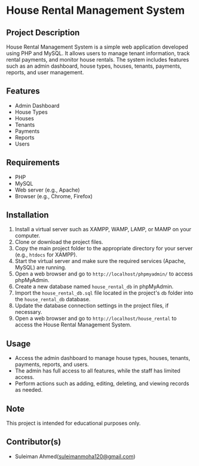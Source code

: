 # House Rental Management System

## Project Description
House Rental Management System is a simple web application developed using PHP and MySQL. It allows users to manage tenant information, track rental payments, and monitor house rentals. The system includes features such as an admin dashboard, house types, houses, tenants, payments, reports, and user management.

## Features
- Admin Dashboard
- House Types
- Houses
- Tenants
- Payments
- Reports
- Users

## Requirements
- PHP
- MySQL
- Web server (e.g., Apache)
- Browser (e.g., Chrome, Firefox)

## Installation
1. Install a virtual server such as XAMPP, WAMP, LAMP, or MAMP on your computer.
2. Clone or download the project files.
3. Copy the main project folder to the appropriate directory for your server (e.g., `htdocs` for XAMPP).
4. Start the virtual server and make sure the required services (Apache, MySQL) are running.
5. Open a web browser and go to `http://localhost/phpmyadmin/` to access phpMyAdmin.
6. Create a new database named `house_rental_db` in phpMyAdmin.
7. Import the `house_rental_db.sql` file located in the project's `db` folder into the `house_rental_db` database.
8. Update the database connection settings in the project files, if necessary.
9. Open a web browser and go to `http://localhost/house_rental` to access the House Rental Management System.

## Usage
- Access the admin dashboard to manage house types, houses, tenants, payments, reports, and users.
- The admin has full access to all features, while the staff has limited access.
- Perform actions such as adding, editing, deleting, and viewing records as needed.

## Note
This project is intended for educational purposes only.

## Contributor(s)
- Suleiman Ahmed(suleimanmoha120@gmail.com)